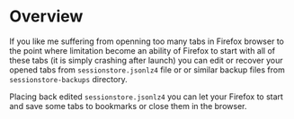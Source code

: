 # Overview

If you like me suffering from openning too many tabs in Firefox browser to the
point where limitation become an ability of Firefox to start with all of these
tabs (it is simply crashing after launch) you can edit or recover your opened
tabs from `sessionstore.jsonlz4` file or or similar backup files from
`sessionstore-backups` directory.

Placing back edited `sessionstore.jsonlz4` you can let your Firefox to start
and save some tabs to bookmarks or close them in the browser.
